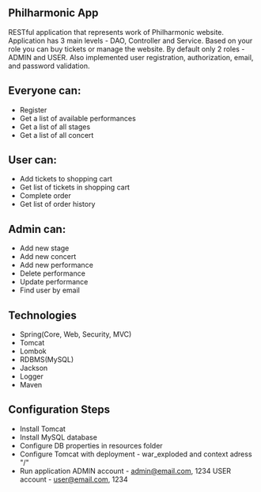 ## Philharmonic App
RESTful application that represents work of Philharmonic website. Application has 3 main levels - DAO, Controller and Service. Based on your role you can buy tickets or manage the website. By default only 2 roles - ADMIN and USER. Also implemented user registration, authorization, email, and password validation.

## Everyone can:
- Register
- Get a list of available performances
- Get a list of all stages
- Get a list of all concert

## User can:
- Add tickets to shopping cart
- Get list of tickets in shopping cart
- Complete order
- Get list of order history

## Admin can:
- Add new stage
- Add new concert
- Add new performance
- Delete performance
- Update performance
- Find user by email

## Technologies
- Spring(Core, Web, Security, MVC)
- Tomcat
- Lombok
- RDBMS(MySQL)
- Jackson
- Logger
- Maven

## Configuration Steps
- Install Tomcat
- Install MySQL database
- Configure DB properties in resources folder
- Configure Tomcat with deployment - war_exploded and context adress "/"
- Run application
  ADMIN account - admin@email.com, 1234
  USER account - user@email.com, 1234

